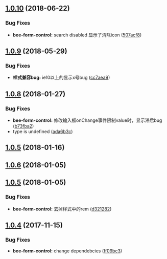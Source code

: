 <a name="1.0.10"></a>
## [1.0.10](https://github.com/tinper-bee/form-control/compare/v1.0.9...v1.0.10) (2018-06-22)


### Bug Fixes

* **bee-form-control:** search disabled 显示了清除icon ([507acf8](https://github.com/tinper-bee/form-control/commit/507acf8))



<a name="1.0.9"></a>
## [1.0.9](https://github.com/tinper-bee/form-control/compare/v1.0.8...v1.0.9) (2018-05-29)


### Bug Fixes

* **样式兼容bug:** ie10以上的显示x号bug ([cc7aea9](https://github.com/tinper-bee/form-control/commit/cc7aea9))



<a name="1.0.8"></a>
## [1.0.8](https://github.com/tinper-bee/form-control/compare/v1.0.5...v1.0.8) (2018-01-27)


### Bug Fixes

* **bee-form-control:** 修改输入框onChange事件限制value时，显示滞后bug ([b73fba2](https://github.com/tinper-bee/form-control/commit/b73fba2))
* type is undefined ([ada6b3c](https://github.com/tinper-bee/form-control/commit/ada6b3c))



<a name="1.0.5"></a>
## [1.0.5](https://github.com/tinper-bee/form-control/compare/1.0.6...v1.0.5) (2018-01-16)



<a name="1.0.6"></a>
## [1.0.6](https://github.com/tinper-bee/form-control/compare/1.0.5...1.0.6) (2018-01-05)



<a name="1.0.5"></a>
## [1.0.5](https://github.com/tinper-bee/form-control/compare/1.0.4...1.0.5) (2018-01-05)


### Bug Fixes

* **bee-form-control:** 去掉样式中的rem ([d321282](https://github.com/tinper-bee/form-control/commit/d321282))



<a name="1.0.4"></a>
## [1.0.4](https://github.com/tinper-bee/form-control/compare/ff09bc3...1.0.4) (2017-11-15)


### Bug Fixes

* **bee-form-control:** change dependebcies ([ff09bc3](https://github.com/tinper-bee/form-control/commit/ff09bc3))



